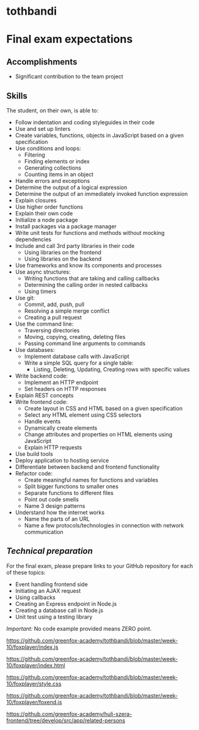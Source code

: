# tothbandi

# Final exam expectations

## Accomplishments

 -  Significant contribution to the team project

## Skills

The student, on their own, is able to:

 -  Follow indentation and coding styleguides in their code
 -  Use and set up linters
 -  Create variables, functions, objects in JavaScript based on a given specification
 -  Use conditions and loops:
     -  Filtering
     -  Finding elements or index
     -  Generating collections
     -  Counting items in an object
 -  Handle errors and exceptions
 -  Determine the output of a logical expression
 -  Determine the output of an immediately invoked function expression
 -  Explain closures
 -  Use higher order functions
 -  Explain their own code
 -  Initialize a node package
 -  Install packages via a package manager
 -  Write unit tests for functions and methods without mocking dependencies
 -  Include and call 3rd party libraries in their code
     -  Using libraries on the frontend
     -  Using libraries on the backend
 -  Use frameworks and know its components and processes
 -  Use async structures:
     -  Writing functions that are taking and calling callbacks
     -  Determining the calling order in nested callbacks
     -  Using timers
 -  Use git:
     -  Commit, add, push, pull
     -  Resolving a simple merge conflict
     -  Creating a pull request
 -  Use the command line:
     -  Traversing directories
     -  Moving, copying, creating, deleting files
     -  Passing command line arguments to commands
 -  Use databases:
     -  Implement database calls with JavaScript
     -  Write a simple SQL query for a single table:
         -  Listing, Deleting, Updating, Creating rows with specific values
 -  Write backend code:
     -  Implement an HTTP endpoint
     -  Set headers on HTTP responses
 -  Explain REST concepts
 -  Write frontend code:
     -  Create layout in CSS and HTML based on a given specification
     -  Select any HTML element using CSS selectors
     -  Handle events
     -  Dynamically create elements
     -  Change attributes and properties on HTML elements using JavaScript
     -  Explain HTTP requests
 -  Use build tools
 -  Deploy application to hosting service
 -  Differentiate between backend and frontend functionality
 -  Refactor code:
     -  Create meaningful names for functions and variables
     -  Split bigger functions to smaller ones
     -  Separate functions to different files
     -  Point out code smells
     -  Name 3 design patterns
 -  Understand how the internet works
     -  Name the parts of an URL
     -  Name a few protocols/technologies in connection with network communication

## *Technical preparation*

For the final exam, please prepare links to your GitHub repository for each of these topics:

- Event handling frontend side
- Initiating an AJAX request
- Using callbacks
- Creating an Express endpoint in Node.js
- Creating a database call in Node.js
- Unit test using a testing library

*Important:* No code example provided means ZERO point.

https://github.com/greenfox-academy/tothbandi/blob/master/week-10/foxplayer/index.js

https://github.com/greenfox-academy/tothbandi/blob/master/week-10/foxplayer/index.html

https://github.com/greenfox-academy/tothbandi/blob/master/week-10/foxplayer/style.css

https://github.com/greenfox-academy/tothbandi/blob/master/week-10/foxplayer/foxend.js

https://github.com/greenfox-academy/huli-szera-frontend/tree/develop/src/app/related-persons
